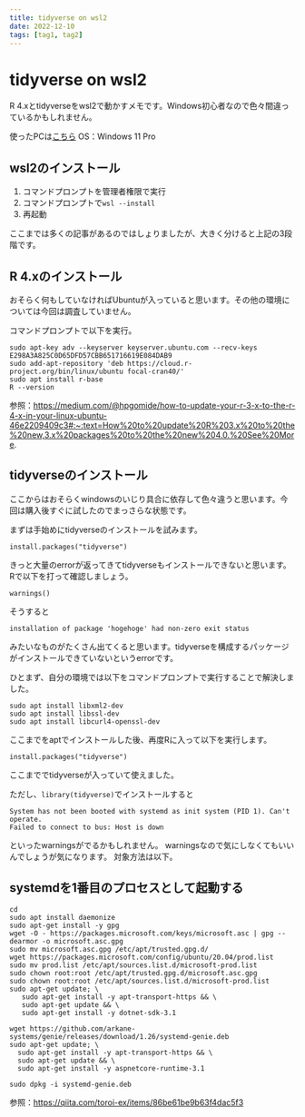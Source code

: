 ```yaml
---
title: tidyverse on wsl2
date: 2022-12-10
tags: [tag1, tag2]
---
```


# tidyverse on wsl2

R 4.xとtidyverseをwsl2で動かすメモです。Windows初心者なので色々間違っているかもしれません。

使ったPCは[こちら](https://www.amazon.co.jp/dp/B07Y9Z83JC?ref_=cm_sw_r_cp_ud_dp_9P5JNMGRSRYTC6GTJRBZ)
OS：Windows 11 Pro


## wsl2のインストール
1. コマンドプロンプトを管理者権限で実行
2. コマンドプロンプトで`wsl --install`
3. 再起動

ここまでは多くの記事があるのではしょりましたが、大きく分けると上記の3段階です。

## R 4.xのインストール

おそらく何もしていなければUbuntuが入っていると思います。その他の環境については今回は調査していません。

コマンドプロンプトで以下を実行。

```sh=
sudo apt-key adv --keyserver keyserver.ubuntu.com --recv-keys E298A3A825C0D65DFD57CBB651716619E084DAB9
sudo add-apt-repository 'deb https://cloud.r-project.org/bin/linux/ubuntu focal-cran40/'
sudo apt install r-base
R --version
```

参照：https://medium.com/@hpgomide/how-to-update-your-r-3-x-to-the-r-4-x-in-your-linux-ubuntu-46e2209409c3#:~:text=How%20to%20update%20R%203.x%20to%20the%20new,3.x%20packages%20to%20the%20new%204.0.%20See%20More.

## tidyverseのインストール
ここからはおそらくwindowsのいじり具合に依存して色々違うと思います。今回は購入後すぐに試したのでまっさらな状態です。

まずは手始めにtidyverseのインストールを試みます。
```r=
install.packages("tidyverse")
```
きっと大量のerrorが返ってきてtidyverseもインストールできないと思います。Rで以下を打って確認しましょう。
```r=
warnings()
```
そうすると
```r=
installation of package 'hogehoge' had non-zero exit status
```
みたいなものがたくさん出てくると思います。tidyverseを構成するパッケージがインストールできていないというerrorです。

ひとまず、自分の環境では以下をコマンドプロンプトで実行することで解決しました。

```sh=
sudo apt install libxml2-dev
sudo apt install libssl-dev
sudo apt install libcurl4-openssl-dev
```

ここまでをaptでインストールした後、再度Rに入って以下を実行します。
```r=
install.packages("tidyverse")
```


ここまででtidyverseが入っていて使えました。


ただし、`library(tidyverse)`でインストールすると
```R=
System has not been booted with systemd as init system (PID 1). Can't operate.
Failed to connect to bus: Host is down
```
   
といったwarningsがでるかもしれません。
warningsなので気にしなくてもいいんでしょうが気になります。
対象方法は以下。

## systemdを1番目のプロセスとして起動する

```sh=
cd
sudo apt install daemonize
sudo apt-get install -y gpg
wget -O - https://packages.microsoft.com/keys/microsoft.asc | gpg --dearmor -o microsoft.asc.gpg
sudo mv microsoft.asc.gpg /etc/apt/trusted.gpg.d/
wget https://packages.microsoft.com/config/ubuntu/20.04/prod.list
sudo mv prod.list /etc/apt/sources.list.d/microsoft-prod.list
sudo chown root:root /etc/apt/trusted.gpg.d/microsoft.asc.gpg
sudo chown root:root /etc/apt/sources.list.d/microsoft-prod.list
sudo apt-get update; \
   sudo apt-get install -y apt-transport-https && \
   sudo apt-get update && \
   sudo apt-get install -y dotnet-sdk-3.1

wget https://github.com/arkane-systems/genie/releases/download/1.26/systemd-genie.deb
sudo apt-get update; \
  sudo apt-get install -y apt-transport-https && \
  sudo apt-get update && \
  sudo apt-get install -y aspnetcore-runtime-3.1
  
sudo dpkg -i systemd-genie.deb 
```

参照：https://qiita.com/toroi-ex/items/86be61be9b63f4dac5f3

